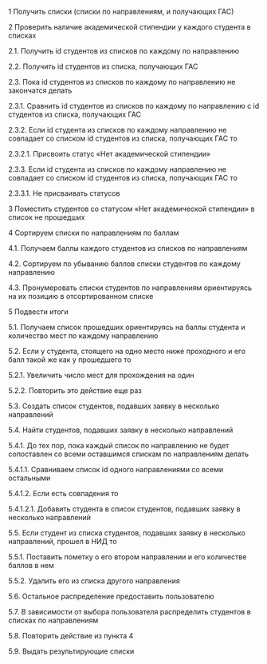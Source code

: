            

1 Получить списки (списки по направлениям, и получающих ГАС)

2 Проверить наличие академической стипендии у каждого студента в списках

2.1. Получить id студентов из списков по каждому по направлению

2.2. Получить id студентов из списка, получающих ГАС

2.3. Пока id студентов из списков по каждому по направлению не закончатся делать

2.3.1. Сравнить id студентов из списков по каждому по направлению с id студентов из списка, получающих ГАС

2.3.2. Если id студента из списков по каждому направлению не совпадает со списком id студентов из списка, получающих ГАС то

2.3.2.1. Присвоить статус «Нет академической стипендии»

2.3.3. Если id студента из списков по каждому направлению не совпадает со списком id студентов из списка, получающих ГАС то

2.3.3.1. Не присваивать статусов

3 Поместить студентов со статусом «Нет академической стипендии» в список не прошедших

4 Сортируем списки по направлениям по баллам

4.1. Получаем баллы каждого студентов из списков по направлениям

4.2. Сортируем по убыванию баллов списки студентов по каждому направлению

4.3. Пронумеровать списки студентов по направлениям ориентируясь на их позицию в отсортированном списке

5 Подвести итоги

5.1. Получаем список прошедших ориентируясь на баллы студента и количество мест по каждому направлению

5.2. Если у студента, стоящего на одно место ниже проходного и его балл такой же как у прошедшего то

5.2.1. Увеличить число мест для прохождения на один

5.2.2. Повторить это действие еще раз

5.3. Создать список студентов, подавших заявку в несколько направлений

5.4. Найти студентов, подавших заявку в несколько направлений

5.4.1. До тех пор, пока каждый список по направлению не будет сопоставлен со всеми оставшимся спискам по направлениям делать

5.4.1.1. Сравниваем список id одного направлениями со всеми остальными

5.4.1.2. Если есть совпадения то

5.4.1.2.1. Добавить студента в список студентов, подавших заявку в несколько направлений

5.5. Если студент из списка студентов, подавших заявку в несколько направлений, прошел в НИД то

5.5.1. Поставить пометку о его втором направлении и его количестве баллов в нем

5.5.2. Удалить его из списка другого направления

5.6. Остальное распределение предоставить пользователю

5.7. В зависимости от выбора пользователя распределить студентов в списках по направлениям

5.8. Повторить действие из пункта 4

5.9. Выдать результирующие списки